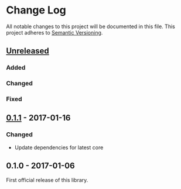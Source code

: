 # Change Log
All notable changes to this project will be documented in this file.
This project adheres to [Semantic Versioning](http://semver.org/).

## [Unreleased]
### Added
### Changed
### Fixed

## [0.1.1] - 2017-01-16
### Changed
- Update dependencies for latest core

## 0.1.0 - 2017-01-06
First official release of this library.

[Unreleased]: https://github.com/dreamfactorysoftware/df-saml/compare/0.1.1...HEAD
[0.1.1]: https://github.com/dreamfactorysoftware/df-saml/compare/0.1.0...0.1.1

